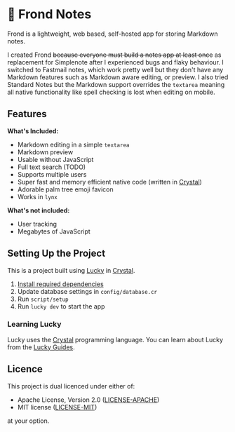 🌴 Frond Notes
=============

Frond is a lightweight, web based, self-hosted app for storing Markdown notes.

I created Frond ~~because everyone must build a notes app at least once~~ as replacement for Simplenote after I experienced bugs and flaky behaviour. I switched to Fastmail notes, which work pretty well but they don't have any Markdown features such as Markdown aware editing, or preview. I also tried Standard Notes but the Markdown support overrides the `textarea` meaning all native functionality like spell checking is lost when editing on mobile.

<!-- Insert Screenshot -->

Features
--------

**What's Included:**

* Markdown editing in a simple `textarea`
* Markdown preview
* Usable without JavaScript
* Full text search (TODO)
* Supports multiple users
* Super fast and memory efficient native code (written in [Crystal])
* Adorable palm tree emoji favicon
* Works in `lynx`

**What's not included:**

* User tracking
* Megabytes of JavaScript

Setting Up the Project
----------------------

This is a project built using [Lucky](https://luckyframework.org) in [Crystal].

1. [Install required dependencies](https://luckyframework.org/guides/getting-started/installing#install-required-dependencies)
1. Update database settings in `config/database.cr`
1. Run `script/setup`
1. Run `lucky dev` to start the app

### Learning Lucky

Lucky uses the [Crystal](https://crystal-lang.org) programming language. You can learn about Lucky from the [Lucky Guides](https://luckyframework.org/guides/getting-started/why-lucky).

Licence
-------

This project is dual licenced under either of:

- Apache License, Version 2.0 ([LICENSE-APACHE](https://github.com/wezm/frond/blob/master/LICENSE-APACHE))
- MIT license ([LICENSE-MIT](https://github.com/wezm/frond/blob/master/LICENSE-MIT))

at your option.

[Crystal]: https://crystal-lang.org/
